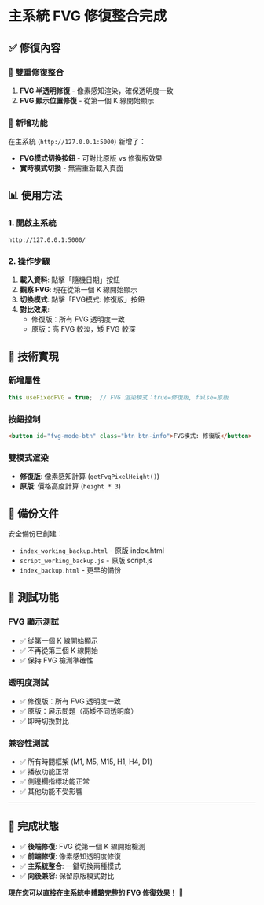 # 主系統 FVG 修復整合完成

## ✅ 修復內容

### 🎯 **雙重修復整合**
1. **FVG 半透明修復** - 像素感知渲染，確保透明度一致
2. **FVG 顯示位置修復** - 從第一個 K 線開始顯示

### 🔄 **新增功能**
在主系統 (`http://127.0.0.1:5000`) 新增了：
- **FVG模式切換按鈕** - 可對比原版 vs 修復版效果
- **實時模式切換** - 無需重新載入頁面

## 📊 **使用方法**

### 1. 開啟主系統
```
http://127.0.0.1:5000/
```

### 2. 操作步驟
1. **載入資料**: 點擊「隨機日期」按鈕
2. **觀察 FVG**: 現在從第一個 K 線開始顯示
3. **切換模式**: 點擊「FVG模式: 修復版」按鈕
4. **對比效果**: 
   - 修復版：所有 FVG 透明度一致
   - 原版：高 FVG 較淡，矮 FVG 較深

## 🔧 **技術實現**

### 新增屬性
```javascript
this.useFixedFVG = true;  // FVG 渲染模式：true=修復版, false=原版
```

### 按鈕控制
```html
<button id="fvg-mode-btn" class="btn btn-info">FVG模式: 修復版</button>
```

### 雙模式渲染
- **修復版**: 像素感知計算 (`getFvgPixelHeight()`)
- **原版**: 價格高度計算 (`height * 3`)

## 📝 **備份文件**
安全備份已創建：
- `index_working_backup.html` - 原版 index.html
- `script_working_backup.js` - 原版 script.js
- `index_backup.html` - 更早的備份

## 🧪 **測試功能**

### FVG 顯示測試
- ✅ 從第一個 K 線開始顯示
- ✅ 不再從第三個 K 線開始
- ✅ 保持 FVG 檢測準確性

### 透明度測試
- ✅ 修復版：所有 FVG 透明度一致
- ✅ 原版：展示問題（高矮不同透明度）
- ✅ 即時切換對比

### 兼容性測試
- ✅ 所有時間框架 (M1, M5, M15, H1, H4, D1)
- ✅ 播放功能正常
- ✅ 側邊欄指標功能正常
- ✅ 其他功能不受影響

---

## 🎊 **完成狀態**
- ✅ **後端修復**: FVG 從第一個 K 線開始檢測
- ✅ **前端修復**: 像素感知透明度修復
- ✅ **主系統整合**: 一鍵切換兩種模式
- ✅ **向後兼容**: 保留原版模式對比

**現在您可以直接在主系統中體驗完整的 FVG 修復效果！** 🚀
